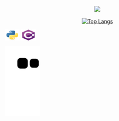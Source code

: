 <div align="center">
  <a href="https://github.com/zPinotti">
  <img height="180em" src="https://github-readme-stats.vercel.app/api?username=zPinotti&show_icons=true&theme=dark&include_all_commits=true&count_private=true"/>
    
  

  [![Top Langs](https://github-readme-stats.vercel.app/api/top-langs/?username=zPinotti&layout=compact)](https://github.com/zPinotti/github-readme-stats)
  
</div>

  <img align="center" alt="Rafa-Python" height="30" width="40" src="https://raw.githubusercontent.com/devicons/devicon/master/icons/python/python-original.svg">
 
 <img align="center" alt="Rafa-Csharp" height="30" width="40" src="https://raw.githubusercontent.com/devicons/devicon/master/icons/csharp/csharp-original.svg">
  
</div>
  

  
  
  ![Snake animation](https://github.com/rafaballerini/rafaballerini/blob/output/github-contribution-grid-snake.svg)

